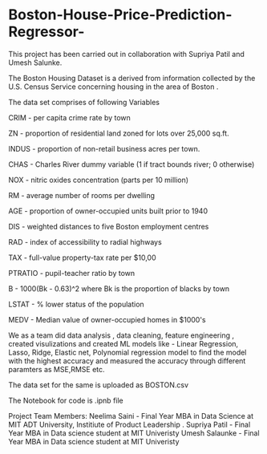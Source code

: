 # Boston-House-Price-Prediction-Regressor-

This project has been carried out in collaboration with Supriya Patil and Umesh Salunke.

The Boston Housing Dataset is a derived from information collected by the U.S. Census Service concerning housing in the area of Boston .

The data set comprises of following Variables

CRIM - per capita crime rate by town

ZN - proportion of residential land zoned for lots over 25,000 sq.ft.

INDUS - proportion of non-retail business acres per town.

CHAS - Charles River dummy variable (1 if tract bounds river; 0 otherwise)

NOX - nitric oxides concentration (parts per 10 million)

RM - average number of rooms per dwelling

AGE - proportion of owner-occupied units built prior to 1940

DIS - weighted distances to five Boston employment centres

RAD - index of accessibility to radial highways

TAX - full-value property-tax rate per $10,00

PTRATIO - pupil-teacher ratio by town

B - 1000(Bk - 0.63)^2 where Bk is the proportion of blacks by town

LSTAT - % lower status of the population

MEDV - Median value of owner-occupied homes in $1000's

We as a team did data analysis , data cleaning, feature engineering , created visulizations and created ML models like - Linear Regression, Lasso, Ridge, Elastic net, Polynomial regression model to find the model with the highest accuracy and measured the accuracy through different paramters as MSE,RMSE etc.

The data set for the same is uploaded as BOSTON.csv

The Notebook for code is .ipnb file

Project Team Members:
Neelima Saini -  Final Year MBA in Data Science at MIT ADT University, Institiute of Product Leadership .
Supriya Patil -  Final Year MBA in Data science student at MIT Univeristy
Umesh Salaunke - Final Year MBA in Data science student at MIT Univeristy
